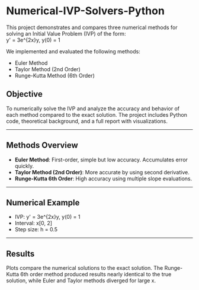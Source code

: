 # Numerical-IVP-Solvers-Python

This project demonstrates and compares three numerical methods for solving an Initial Value Problem (IVP) of the form: </br>
y' = 3e^{2x}y, y(0) = 1


We implemented and evaluated the following methods:
- Euler Method
- Taylor Method (2nd Order)
- Runge-Kutta Method (6th Order)

## Objective

To numerically solve the IVP and analyze the accuracy and behavior of each method compared to the exact solution. The project includes Python code, theoretical background, and a full report with visualizations.

---

## Methods Overview
- **Euler Method**: First-order, simple but low accuracy. Accumulates error quickly.
- **Taylor Method (2nd Order)**: More accurate by using second derivative.
- **Runge-Kutta 6th Order**: High accuracy using multiple slope evaluations.

---

## Numerical Example

- IVP: y' = 3e^{2x}y, y(0) = 1 
- Interval: x[0, 2] 
- Step size: h = 0.5

---

## Results
Plots compare the numerical solutions to the exact solution. The Runge-Kutta 6th order method produced results nearly identical to the true solution, while Euler and Taylor methods diverged for large x.



